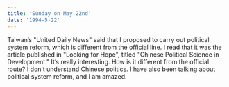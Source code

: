 ```yaml
---
title: 'Sunday on May 22nd'
date: '1994-5-22'
---
```


Taiwan’s "United Daily News" said that I proposed to carry out political system reform, which is different from the official line. I read that it was the article published in "Looking for Hope", titled "Chinese Political Science in Development." It’s really interesting. How is it different from the official route? I don’t understand Chinese politics. I have also been talking about political system reform, and I am amazed.

